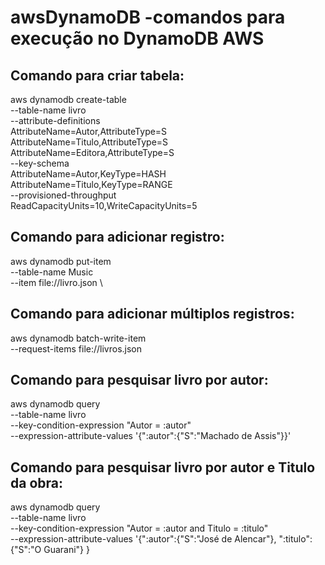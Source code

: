 # awsDynamoDB -comandos para execução no DynamoDB AWS

## Comando para criar tabela:
aws dynamodb create-table \
    --table-name livro \
    --attribute-definitions \
        AttributeName=Autor,AttributeType=S \
        AttributeName=Titulo,AttributeType=S \
 	AttributeName=Editora,AttributeType=S \
    --key-schema \
        AttributeName=Autor,KeyType=HASH \
        AttributeName=Titulo,KeyType=RANGE \
    --provisioned-throughput \
        ReadCapacityUnits=10,WriteCapacityUnits=5

## Comando para adicionar registro:
aws dynamodb put-item \
    --table-name Music \
    --item file://livro.json \

## Comando para adicionar múltiplos registros:
aws dynamodb batch-write-item \
    --request-items file://livros.json

## Comando para pesquisar livro por autor:
aws dynamodb query \
    --table-name livro \
    --key-condition-expression "Autor = :autor" \
    --expression-attribute-values  '{":autor":{"S":"Machado de Assis"}}'

## Comando para pesquisar livro por autor e Titulo da obra:
aws dynamodb query \
    --table-name livro \
    --key-condition-expression "Autor = :autor and Titulo = :titulo" \
    --expression-attribute-values '{":autor":{"S":"José de Alencar"}, ":titulo":{"S":"O Guarani"}
}
